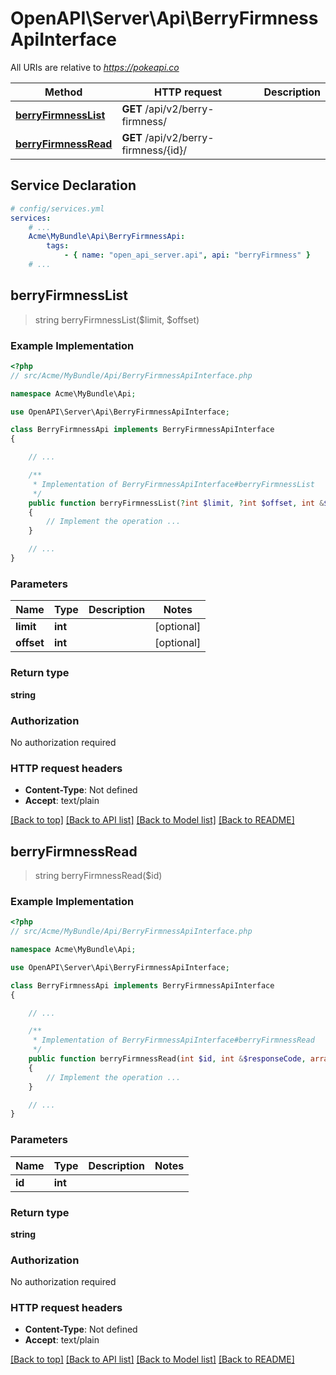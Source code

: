 # OpenAPI\Server\Api\BerryFirmnessApiInterface

All URIs are relative to *https://pokeapi.co*

Method | HTTP request | Description
------------- | ------------- | -------------
[**berryFirmnessList**](BerryFirmnessApiInterface.md#berryFirmnessList) | **GET** /api/v2/berry-firmness/ | 
[**berryFirmnessRead**](BerryFirmnessApiInterface.md#berryFirmnessRead) | **GET** /api/v2/berry-firmness/{id}/ | 


## Service Declaration
```yaml
# config/services.yml
services:
    # ...
    Acme\MyBundle\Api\BerryFirmnessApi:
        tags:
            - { name: "open_api_server.api", api: "berryFirmness" }
    # ...
```

## **berryFirmnessList**
> string berryFirmnessList($limit, $offset)



### Example Implementation
```php
<?php
// src/Acme/MyBundle/Api/BerryFirmnessApiInterface.php

namespace Acme\MyBundle\Api;

use OpenAPI\Server\Api\BerryFirmnessApiInterface;

class BerryFirmnessApi implements BerryFirmnessApiInterface
{

    // ...

    /**
     * Implementation of BerryFirmnessApiInterface#berryFirmnessList
     */
    public function berryFirmnessList(?int $limit, ?int $offset, int &$responseCode, array &$responseHeaders): array|object|null
    {
        // Implement the operation ...
    }

    // ...
}
```

### Parameters

Name | Type | Description  | Notes
------------- | ------------- | ------------- | -------------
 **limit** | **int**|  | [optional]
 **offset** | **int**|  | [optional]

### Return type

**string**

### Authorization

No authorization required

### HTTP request headers

 - **Content-Type**: Not defined
 - **Accept**: text/plain

[[Back to top]](#) [[Back to API list]](../../README.md#documentation-for-api-endpoints) [[Back to Model list]](../../README.md#documentation-for-models) [[Back to README]](../../README.md)

## **berryFirmnessRead**
> string berryFirmnessRead($id)



### Example Implementation
```php
<?php
// src/Acme/MyBundle/Api/BerryFirmnessApiInterface.php

namespace Acme\MyBundle\Api;

use OpenAPI\Server\Api\BerryFirmnessApiInterface;

class BerryFirmnessApi implements BerryFirmnessApiInterface
{

    // ...

    /**
     * Implementation of BerryFirmnessApiInterface#berryFirmnessRead
     */
    public function berryFirmnessRead(int $id, int &$responseCode, array &$responseHeaders): array|object|null
    {
        // Implement the operation ...
    }

    // ...
}
```

### Parameters

Name | Type | Description  | Notes
------------- | ------------- | ------------- | -------------
 **id** | **int**|  |

### Return type

**string**

### Authorization

No authorization required

### HTTP request headers

 - **Content-Type**: Not defined
 - **Accept**: text/plain

[[Back to top]](#) [[Back to API list]](../../README.md#documentation-for-api-endpoints) [[Back to Model list]](../../README.md#documentation-for-models) [[Back to README]](../../README.md)

